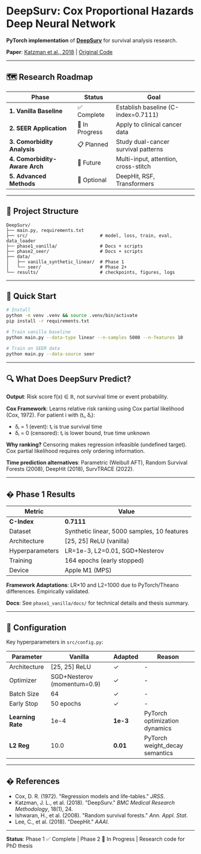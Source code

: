# DeepSurv: Cox Proportional Hazards Deep Neural Network

**PyTorch implementation** of **[DeepSurv](https://arxiv.org/abs/1606.00931)** for survival analysis research.

**Paper**: [Katzman et al., 2018](https://arxiv.org/abs/1606.00931) | [Original Code](https://github.com/jaredleekatzman/DeepSurv)

---

## 🗺️ Research Roadmap

| Phase | Status | Goal |
|-------|--------|------|
| **1. Vanilla Baseline** | ✅ Complete | Establish baseline (C-index=0.7111) |
| **2. SEER Application** | 🔄 In Progress | Apply to clinical cancer data |
| **3. Comorbidity Analysis** | 📋 Planned | Study dual-cancer survival patterns |
| **4. Comorbidity-Aware Arch** | 🔮 Future | Multi-input, attention, cross-stitch |
| **5. Advanced Methods** | 🔮 Optional | DeepHit, RSF, Transformers |

---

## 📂 Project Structure

```
DeepSurv/
├── main.py, requirements.txt
├── src/                           # model, loss, train, eval, data_loader
├── phase1_vanilla/                # Docs + scripts
├── phase2_seer/                   # Docs + scripts  
├── data/
│   ├── vanilla_synthetic_linear/  # Phase 1
│   └── seer/                      # Phase 2+
└── results/                       # checkpoints, figures, logs
```

---

## 🎯 Quick Start

```bash
# Install
python -m venv .venv && source .venv/bin/activate
pip install -r requirements.txt

# Train vanilla baseline
python main.py --data-type linear --n-samples 5000 --n-features 10

# Train on SEER data  
python main.py --data-source seer
```

---

## 🔍 What Does DeepSurv Predict?

**Output**: Risk score f(x) ∈ ℝ, not survival time or event probability.

**Cox Framework**: Learns relative risk ranking using Cox partial likelihood (Cox, 1972). For patient i with (tᵢ, δᵢ):
- δᵢ = 1 (event): tᵢ is true survival time
- δᵢ = 0 (censored): tᵢ is lower bound, true time unknown

**Why ranking?** Censoring makes regression infeasible (undefined target). Cox partial likelihood requires only ordering information.

**Time prediction alternatives**: Parametric (Weibull AFT), Random Survival Forests (2008), DeepHit (2018), SurvTRACE (2022).

---

## � Phase 1 Results

| Metric | Value |
|--------|-------|
| **C-Index** | **0.7111** |
| Dataset | Synthetic linear, 5000 samples, 10 features |
| Architecture | [25, 25] ReLU (vanilla) |
| Hyperparameters | LR=1e-3, L2=0.01, SGD+Nesterov |
| Training | 164 epochs (early stopped) |
| Device | Apple M1 (MPS) |

**Framework Adaptations**: LR×10 and L2÷1000 due to PyTorch/Theano differences. Empirically validated.

**Docs**: See `phase1_vanilla/docs/` for technical details and thesis summary.

---

## 🔧 Configuration

Key hyperparameters in `src/config.py`:

| Parameter | Vanilla | Adapted | Reason |
|-----------|---------|---------|--------|
| Architecture | [25, 25] ReLU | ✓ | - |
| Optimizer | SGD+Nesterov (momentum=0.9) | ✓ | - |
| Batch Size | 64 | ✓ | - |
| Early Stop | 50 epochs | ✓ | - |
| **Learning Rate** | 1e-4 | **1e-3** | PyTorch optimization dynamics |
| **L2 Reg** | 10.0 | **0.01** | PyTorch weight_decay semantics |

---

## � References

- Cox, D. R. (1972). "Regression models and life-tables." *JRSS*.
- Katzman, J. L., et al. (2018). "DeepSurv." *BMC Medical Research Methodology*, 18(1), 24.
- Ishwaran, H., et al. (2008). "Random survival forests." *Ann. Appl. Stat*.
- Lee, C., et al. (2018). "DeepHit." *AAAI*.

---

**Status**: Phase 1 ✅ Complete | Phase 2 🔄 In Progress | Research code for PhD thesis

